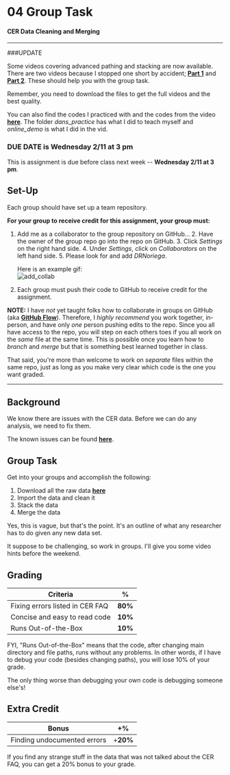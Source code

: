 # 04 Group Task
#### CER Data Cleaning and Merging

---

###UPDATE

Some videos covering advanced pathing and stacking are now available. There are two videos because I stopped one short by accident; [**Part 1**](https://www.dropbox.com/s/pntzg5tb54ip6oa/6_advanced_pathing_and_stacking.mov?dl=0) and [**Part 2**](https://www.dropbox.com/s/e0if1ecyzclrpph/6_advanced_pathing_and_stacking_2.mov?dl=0). These should help you with the group task. 

Remember, you need to download the files to get the full videos and the best quality.
 
You can also find the codes I practiced with and the codes from the video [**here**](https://github.com/ultinomics/Duke_PUBPOL590/tree/master/04_merging_datasets/codes). The folder *dans_practice* has what I did to teach myself and *online_demo* is what I did in the vid.
 
### DUE DATE is **Wednesday 2/11 at 3 pm**
This is assignment is due before class next week -- **Wednesday 2/11 at 3 pm**.

## Set-Up

Each group should have set up a team repository. 

**For your group to receive credit for this assignment, your group must:** 

1. Add me as a collaborator to the group repository on GitHub...
	2. Have the owner of the group repo go into the repo on GitHub.
	3. Click *Settings* on the right hand side.
	4. Under *Settings*, click on *Collaborators* on the left hand side.
	5. Please look for and add *DRNoriega*.

	Here is an example gif:  
	![add_collab](https://raw.githubusercontent.com/ultinomics/Duke_PUBPOL590/master/figs/04/add_collaborator.gif)
	
2. Each group must push their code to GitHub to receive credit for the assignment.

**NOTE:** I have *not* yet taught folks how to collaborate in groups on GitHub (aka [**GitHub Flow**](https://guides.github.com/introduction/flow/index.html)). Therefore, I *highly recommend* you work together, in-person, and have only *one* person pushing edits to the repo. Since you all have access to the repo, you will step on each others toes if you all work on the *same* file at the same time. This is possible once you learn how to *branch* and *merge* but that is something best learned together in class.

That said, you're more than welcome to work on *separate* files within the same repo, just as long as you make very clear which code is the one you want graded.

---

## Background

We know there are issues with the CER data. Before we can do any analysis, we need to fix them.

The known issues can be found [**here**](http://www.ucd.ie/issda/data/commissionforenergyregulationcer/).

## Group Task

Get into your groups and accomplish the following:

1. Download all the raw data [**here**](https://www.dropbox.com/sh/1srhgvqywye06a7/AACQ2j7r11wCfoY8HcpsHelfa?dl=0)
2. Import the data and clean it
3. Stack the data
4. Merge the data

Yes, this is vague, but that's the point. It's an outline of what any researcher has to do given any new data set. 

It suppose to be challenging, so work in groups. I'll give you some video hints before the weekend. 

## Grading

Criteria | %  	
--------------------------------|------
Fixing errors listed in CER FAQ |	**80%** 
Concise and easy to read code 	|	**10%**  
Runs Out-of-the-Box				|	**10%**  

FYI, "Runs Out-of-the-Box" means that the code, after changing main directory and file paths, runs without any problems. In other words, if I have to debug your code (besides changing paths), you will lose 10% of your grade. 

The only thing worse than debugging your own code is debugging someone else's!

## Extra Credit

Bonus | +%
------------|-------
Finding undocumented errors | +**20%**

If you find any strange stuff in the data that was not talked about the CER FAQ, you can get a 20% bonus to your grade.

